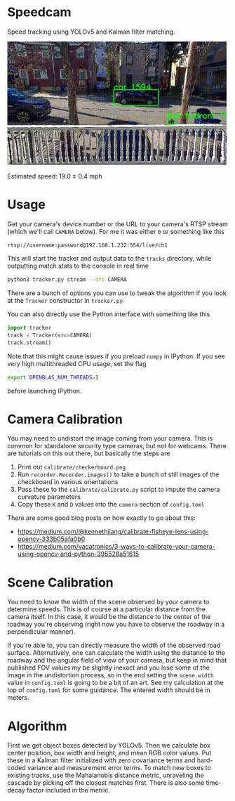 # Speedcam

Speed tracking using YOLOv5 and Kalman filter matching.

<img src="promo/car_track.gif" alt="car track" width="500" />

Estimated speed: 19.0 ± 0.4 mph

# Usage

Get your camera's device number or the URL to your camera's RTSP stream (which we'll call `CAMERA` below). For me it was either `0` or something like this
```
rtsp://username:password@192.168.1.232:554/live/ch1
```

This will start the tracker and output data to the `tracks` directory, while outputting match stats to the console in real time
```bash
python3 tracker.py stream --src CAMERA
```
There are a bunch of options you can use to tweak the algorithm if you look at the `Tracker` constructor in `tracker.py`.

You can also directly use the Python interface with something like this
```python
import tracker
track = Tracker(src=CAMERA)
track.stream()
```
Note that this might cause issues if you preload `numpy` in IPython. If you see very high multithreaded CPU usage, set the flag
```bash
export OPENBLAS_NUM_THREADS=1
```
before launching IPython.

# Camera Calibration

You may need to undistort the image coming from your camera. This is common for standalone security type cameras, but not for webcams. There are tutorials on this out there, but basically the steps are
1. Print out `calibrate/checkerboard.png`
2. Run `recorder.Recorder.images()` to take a bunch of still images of the checkboard in various orientations
3. Pass these to the `calibrate/calibrate.py` script to impute the camera curvature parameters
4. Copy these `K` and `D` values into the `camera` section of `config.toml`

There are some good blog posts on how exactly to go about this:
- https://medium.com/@kennethjiang/calibrate-fisheye-lens-using-opencv-333b05afa0b0
- https://medium.com/vacatronics/3-ways-to-calibrate-your-camera-using-opencv-and-python-395528a51615

# Scene Calibration

You need to know the width of the scene observed by your camera to determine speeds. This is of course at a particular distance from the camera itself. In this case, it would be the distance to the center of the roadway you're observing (right now you have to observe the roadway in a perpendicular manner).

If you're able to, you can directly measure the width of the observed road surface. Alternatively, one can calculate the width using the distance to the roadway and the angular field of view of your camera, but keep in mind that published FOV values my be slightly inexact and you lose some of the image in the undistortion process, so in the end setting the `scene.width` value in `config.toml` is going to be a bit of an art. See my calculation at the top of `config.toml` for some guidance. The entered width should be in meters.

# Algorithm

First we get object boxes detected by YOLOv5. Then we calculate box center position, box width and height, and mean RGB color values. Put these in a Kalman filter initialized with zero covariance terms and hard-coded variance and measurement error terms. To match new boxes to existing tracks, use the Mahalanobis distance metric, unraveling the cascade by picking off the closest matches first. There is also some time-decay factor included in the metric.
